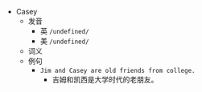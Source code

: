 - Casey
  - 发音
    - 英 `/undefined/`
    - 美 `/undefined/`
  - 词义
  - 例句
    - `Jim and Casey are old friends from college.`
      - 吉姆和凯西是大学时代的老朋友。

